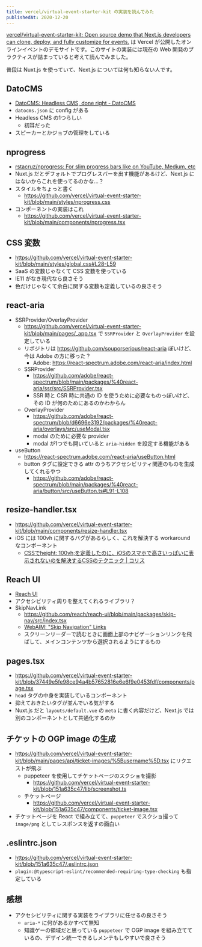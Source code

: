 ```yaml
---
title: vercel/virtual-event-starter-kit の実装を読んでみた
publishedAt: 2020-12-20
---
```


[vercel/virtual-event-starter-kit: Open source demo that Next.js developers can clone, deploy, and fully customize for events.](https://github.com/vercel/virtual-event-starter-kit) は Vercel が公開したオンラインイベントのデモサイトです。このサイトの実装には現在の Web 開発のプラクティスが詰まっていると考えて読んでみました。

普段は Nuxt.js を使っていて、Next.js については何も知らない人です。

## DatoCMS
- [DatoCMS: Headless CMS, done right - DatoCMS](https://www.datocms.com/)
- `datocms.json` に config がある
- Headless CMS の1つらしい
  - 初耳だった
- スピーカーとかジョブの管理をしている

## nprogress
- [rstacruz/nprogress: For slim progress bars like on YouTube, Medium, etc](https://github.com/rstacruz/nprogress)
- Nuxt.js だとデフォルトでプログレスバーを出す機能があるけど、Next.js にはないからこれを使ってるのかな...？
- スタイルをちょっと書く
  - https://github.com/vercel/virtual-event-starter-kit/blob/main/styles/nprogress.css
- コンポーネントの実装はこれ
  - https://github.com/vercel/virtual-event-starter-kit/blob/main/components/nprogress.tsx

## CSS 変数
- https://github.com/vercel/virtual-event-starter-kit/blob/main/styles/global.css#L28-L59
- SaaS の変数じゃなくて CSS 変数を使っている
- IE11 がなき現代なら良さそう
- 色だけじゃなくて余白に関する変数も定義しているの良さそう

## react-aria
- SSRProvider/OverlayProvider
  - https://github.com/vercel/virtual-event-starter-kit/blob/main/pages/_app.tsx で `SSRProvider` と `OverlayProvider` を設定している
  - リポジトリは https://github.com/souporserious/react-aria ぽいけど、今は Adobe の方に移った？
    - Adobe: https://react-spectrum.adobe.com/react-aria/index.html
  - SSRProvider
    - https://github.com/adobe/react-spectrum/blob/main/packages/%40react-aria/ssr/src/SSRProvider.tsx
    - SSR 時と CSR 時に共通の ID を使うために必要なものっぽいけど、その ID が何のためにあるのかわからん
  - OverlayProvider
    - https://github.com/adobe/react-spectrum/blob/d6696e3192/packages/%40react-aria/overlays/src/useModal.tsx
    - modal のために必要な provider
    - modal が1つでも開いていると `aria-hidden` を設定する機能がある
- useButton
  - https://react-spectrum.adobe.com/react-aria/useButton.html
  - button タグに設定できる attr のうちアクセシビリティ関連のものを生成してくれるやつ
    - https://github.com/adobe/react-spectrum/blob/main/packages/%40react-aria/button/src/useButton.ts#L91-L108

## resize-handler.tsx
- https://github.com/vercel/virtual-event-starter-kit/blob/main/components/resize-handler.tsx
- iOS には 100vh に関するバグがあるらしく、これを解決する workaround なコンポーネント
  - [CSSでheight: 100vh;を定義したのに、iOSのスマホで高さいっぱいに表示されないのを解決するCSSのテクニック | コリス](https://coliss.com/articles/build-websites/operation/css/css-fix-for-100vh-in-ios.html)

## Reach UI
- [Reach UI](https://reach.tech/)
- アクセシビリティ周りを整えてくれるライブラリ？
- SkipNavLink
  - https://github.com/reach/reach-ui/blob/main/packages/skip-nav/src/index.tsx
  - [WebAIM: "Skip Navigation" Links](https://webaim.org/techniques/skipnav/)
  - スクリーンリーダーで読むときに画面上部のナビゲーションリンクを飛ばして、メインコンテンツから選択されるようにするもの

## pages.tsx
- https://github.com/vercel/virtual-event-starter-kit/blob/37449e5fe98ce94a4b57652816e6e6f9e0453fdf/components/page.tsx
- `head` タグの中身を実装しているコンポーネント
- 抑えておきたいタグが並んでいる気がする
- Nuxt.js だと `layouts/default.vue` の `meta` に書く内容だけど、Next.js では別のコンポーネントとして共通化するのか

## チケットの OGP image の生成
- https://github.com/vercel/virtual-event-starter-kit/blob/main/pages/api/ticket-images/%5Busername%5D.tsx にリクエストが飛ぶ
  - puppeteer を使用してチケットページのスクショを撮影
    - https://github.com/vercel/virtual-event-starter-kit/blob/151a635c47/lib/screenshot.ts
  - チケットページ
    - https://github.com/vercel/virtual-event-starter-kit/blob/151a635c47/components/ticket-image.tsx
- チケットページを React で組み立てて、`puppeteer` でスクショ撮って `image/png` としてレスポンスを返すの面白い

## .eslintrc.json
- https://github.com/vercel/virtual-event-starter-kit/blob/151a635c47/.eslintrc.json
- `plugin:@typescript-eslint/recommended-requiring-type-checking` も指定している

## 感想
- アクセシビリティに関する実装をライブラリに任せるの良さそう
  - `aria-*` に何があるかすべて無知
  - 知識ゲーの領域だと思っている
`puppeteer` で OGP image を組み立てているの、デザイン統一できるしメンテもしやすいで良さそう
